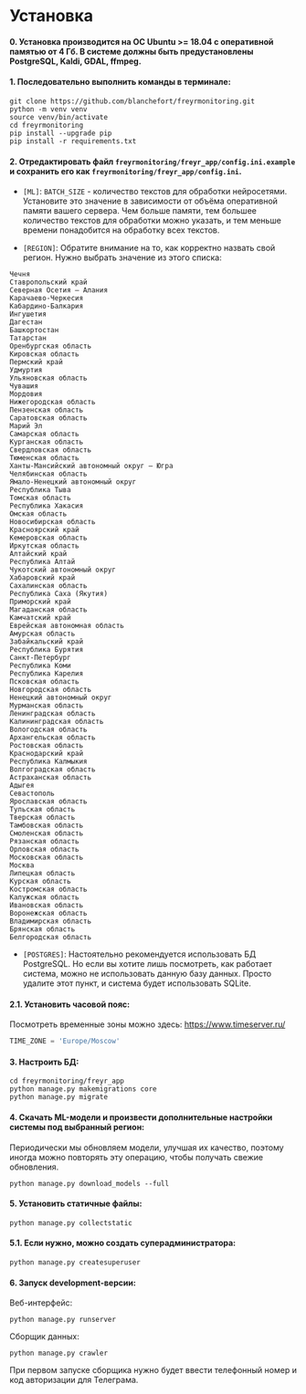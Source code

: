 # Установка

#### 0. Установка производится на ОС Ubuntu >= 18.04 с оперативной памятью от 4 Гб. В системе должны быть предустановлены PostgreSQL, Kaldi, GDAL, ffmpeg.

#### 1. Последовательно выполнить команды в терминале:

```
git clone https://github.com/blanchefort/freyrmonitoring.git
python -m venv venv
source venv/bin/activate
cd freyrmonitoring
pip install --upgrade pip
pip install -r requirements.txt
```

#### 2. Отредактировать файл `freyrmonitoring/freyr_app/config.ini.example` и сохранить его как `freyrmonitoring/freyr_app/config.ini`.

* `[ML]`: `BATCH_SIZE` - количество текстов для обработки нейросетями. Установите это значение в зависимости от объёма оперативной памяти вашего сервера. Чем больше памяти, тем большее количество текстов для обработки можно указать, и тем меньше времени понадобится на обработку всех текстов.

* `[REGION]`: Обратите внимание на то, как корректно назвать свой регион. Нужно выбрать значение из этого списка:

```
Чечня
Ставропольский край
Северная Осетия — Алания
Карачаево-Черкесия
Кабардино-Балкария
Ингушетия
Дагестан
Башкортостан
Татарстан
Оренбургская область
Кировская область
Пермский край
Удмуртия
Ульяновская область
Чувашия
Мордовия
Нижегородская область
Пензенская область
Саратовская область
Марий Эл
Самарская область
Курганская область
Свердловская область
Тюменская область
Ханты-Мансийский автономный округ — Югра
Челябинская область
Ямало-Ненецкий автономный округ
Республика Тыва
Томская область
Республика Хакасия
Омская область
Новосибирская область
Красноярский край
Кемеровская область
Иркутская область
Алтайский край
Республика Алтай
Чукотский автономный округ
Хабаровский край
Сахалинская область
Республика Саха (Якутия)
Приморский край
Магаданская область
Камчатский край
Еврейская автономная область
Амурская область
Забайкальский край
Республика Бурятия
Санкт-Петербург
Республика Коми
Республика Карелия
Псковская область
Новгородская область
Ненецкий автономный округ
Мурманская область
Ленинградская область
Калининградская область
Вологодская область
Архангельская область
Ростовская область
Краснодарский край
Республика Калмыкия
Волгоградская область
Астраханская область
Адыгея
Севастополь
Ярославская область
Тульская область
Тверская область
Тамбовская область
Смоленская область
Рязанская область
Орловская область
Московская область
Москва
Липецкая область
Курская область
Костромская область
Калужская область
Ивановская область
Воронежская область
Владимирская область
Брянская область
Белгородская область
```

* `[POSTGRES]`: Настоятельно рекомендуется использовать БД PostgreSQL. Но если вы хотите лишь посмотреть, как работает система, можно не использовать данную базу данных. Просто удалите этот пункт, и система будет использовать SQLite.

#### 2.1. Установить часовой пояс:

Посмотреть временные зоны можно здесь: https://www.timeserver.ru/

```python
TIME_ZONE = 'Europe/Moscow'
```

#### 3. Настроить БД:

```
cd freyrmonitoring/freyr_app
python manage.py makemigrations core
python manage.py migrate
```

#### 4. Скачать ML-модели и произвести дополнительные настройки системы под выбранный регион:

Периодически мы обновляем модели, улучшая их качество, поэтому иногда можно повторять эту операцию, чтобы получать свежие обновления.

```
python manage.py download_models --full
```

#### 5. Установить статичные файлы:

```
python manage.py collectstatic
```

#### 5.1. Если нужно, можно создать суперадминистратора:

```
python manage.py createsuperuser
```

#### 6. Запуск development-версии:

Веб-интерфейс:

```
python manage.py runserver
```

Сборщик данных:

```
python manage.py crawler
```

При первом запуске сборщика нужно будет ввести телефонный номер и код авторизации для Телеграма.